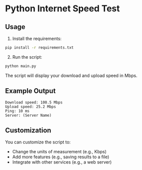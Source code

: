 # Python Internet Speed Test

## Usage

1. Install the requirements:
```bash
pip install -r requirements.txt
```

2. Run the script:

```bash
python main.py
```

The script will display your download and upload speed in Mbps.

## Example Output

```
Download speed: 100.5 Mbps
Upload speed: 25.2 Mbps
Ping: 10 ms
Server: (Server Name)
```



## Customization

You can customize the script to:

- Change the units of measurement (e.g., Kbps)
- Add more features (e.g., saving results to a file)
- Integrate with other services (e.g., a web server)